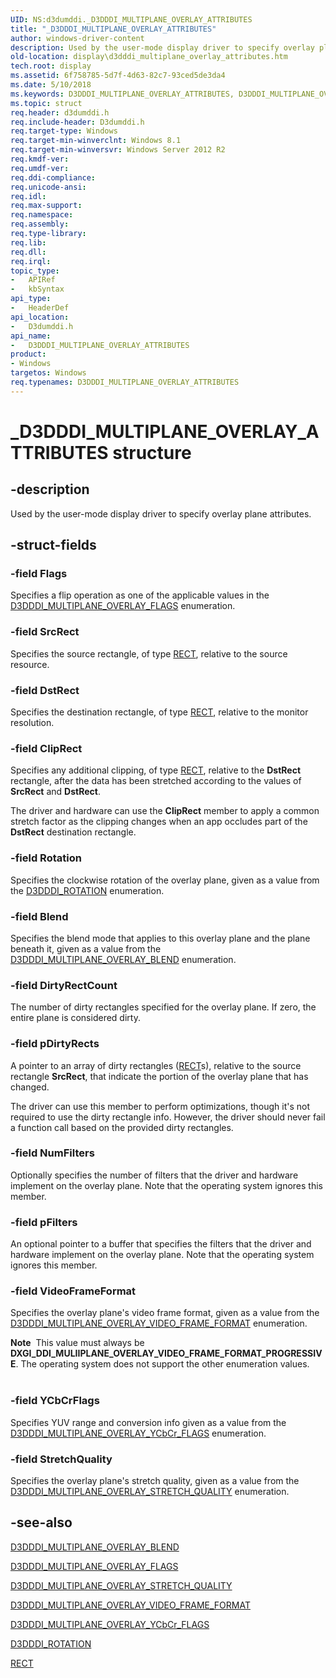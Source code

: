```yaml
---
UID: NS:d3dumddi._D3DDDI_MULTIPLANE_OVERLAY_ATTRIBUTES
title: "_D3DDDI_MULTIPLANE_OVERLAY_ATTRIBUTES"
author: windows-driver-content
description: Used by the user-mode display driver to specify overlay plane attributes.
old-location: display\d3dddi_multiplane_overlay_attributes.htm
tech.root: display
ms.assetid: 6f758785-5d7f-4d63-82c7-93ced5de3da4
ms.date: 5/10/2018
ms.keywords: D3DDDI_MULTIPLANE_OVERLAY_ATTRIBUTES, D3DDDI_MULTIPLANE_OVERLAY_ATTRIBUTES structure [Display Devices], _D3DDDI_MULTIPLANE_OVERLAY_ATTRIBUTES, d3dumddi/D3DDDI_MULTIPLANE_OVERLAY_ATTRIBUTES, display.d3dddi_multiplane_overlay_attributes
ms.topic: struct
req.header: d3dumddi.h
req.include-header: D3dumddi.h
req.target-type: Windows
req.target-min-winverclnt: Windows 8.1
req.target-min-winversvr: Windows Server 2012 R2
req.kmdf-ver: 
req.umdf-ver: 
req.ddi-compliance: 
req.unicode-ansi: 
req.idl: 
req.max-support: 
req.namespace: 
req.assembly: 
req.type-library: 
req.lib: 
req.dll: 
req.irql: 
topic_type:
-	APIRef
-	kbSyntax
api_type:
-	HeaderDef
api_location:
-	D3dumddi.h
api_name:
-	D3DDDI_MULTIPLANE_OVERLAY_ATTRIBUTES
product:
- Windows
targetos: Windows
req.typenames: D3DDDI_MULTIPLANE_OVERLAY_ATTRIBUTES
---
```


# _D3DDDI_MULTIPLANE_OVERLAY_ATTRIBUTES structure


## -description


Used by the user-mode display driver to specify overlay plane attributes.


## -struct-fields




### -field Flags

Specifies a flip operation as one of the applicable values in the <a href="https://msdn.microsoft.com/library/windows/hardware/hh780241">D3DDDI_MULTIPLANE_OVERLAY_FLAGS</a> enumeration.


### -field SrcRect

Specifies the source rectangle, of type <a href="https://msdn.microsoft.com/library/windows/hardware/ff569234">RECT</a>, relative to the source resource.


### -field DstRect

Specifies the destination rectangle, of type <a href="https://msdn.microsoft.com/library/windows/hardware/ff569234">RECT</a>, relative to the monitor resolution.


### -field ClipRect

Specifies any additional clipping, of type <a href="https://msdn.microsoft.com/library/windows/hardware/ff569234">RECT</a>, relative to the <b>DstRect</b> rectangle, after the data has been stretched according to the values of <b>SrcRect</b> and <b>DstRect</b>.

The driver and hardware can use the <b>ClipRect</b> member to apply a common stretch factor as the clipping changes when an app occludes part of the <b>DstRect</b> destination rectangle.


### -field Rotation

Specifies the clockwise rotation of the overlay plane, given as a value from the <a href="https://msdn.microsoft.com/library/windows/hardware/ff544646">D3DDDI_ROTATION</a> enumeration.


### -field Blend

Specifies the blend mode that applies to this overlay plane and the plane beneath it, given as a value from the <a href="https://msdn.microsoft.com/library/windows/hardware/hh780235">D3DDDI_MULTIPLANE_OVERLAY_BLEND</a> enumeration.


### -field DirtyRectCount

The number of dirty rectangles specified for the overlay plane. If zero, the entire plane is considered dirty.


### -field pDirtyRects

A pointer to an array of dirty rectangles (<a href="https://msdn.microsoft.com/library/windows/hardware/ff569234">RECT</a>s), relative to the source rectangle <b>SrcRect</b>, that indicate the portion of the overlay plane that has changed.

The driver can use this member to perform optimizations, though it's not required to use the dirty rectangle info. However, the driver should never fail a function call based on the provided dirty rectangles.


### -field NumFilters

Optionally specifies the number of filters that the driver and hardware implement on the overlay plane. Note that the operating system ignores this member.


### -field pFilters

An optional pointer to a buffer that specifies the filters that the driver and hardware implement on the overlay plane. Note that the operating system ignores this member.


### -field VideoFrameFormat

Specifies the overlay plane's video frame format, given as a value from the <a href="https://msdn.microsoft.com/library/windows/hardware/hh780243">D3DDDI_MULTIPLANE_OVERLAY_VIDEO_FRAME_FORMAT</a> enumeration.

<div class="alert"><b>Note</b>  This value must always be <b>DXGI_DDI_MULIIPLANE_OVERLAY_VIDEO_FRAME_FORMAT_PROGRESSIVE</b>. The operating system does not support the other enumeration values.</div>
<div> </div>

### -field YCbCrFlags

Specifies YUV range and conversion info given as a value from the <a href="https://msdn.microsoft.com/library/windows/hardware/hh780244">D3DDDI_MULTIPLANE_OVERLAY_YCbCr_FLAGS</a> enumeration.


### -field StretchQuality

Specifies the overlay plane's stretch quality, given as a value from the <a href="https://msdn.microsoft.com/library/windows/hardware/dn312129">D3DDDI_MULTIPLANE_OVERLAY_STRETCH_QUALITY</a> enumeration.


## -see-also




<a href="https://msdn.microsoft.com/library/windows/hardware/hh780235">D3DDDI_MULTIPLANE_OVERLAY_BLEND</a>



<a href="https://msdn.microsoft.com/library/windows/hardware/hh780241">D3DDDI_MULTIPLANE_OVERLAY_FLAGS</a>



<a href="https://msdn.microsoft.com/library/windows/hardware/dn312129">D3DDDI_MULTIPLANE_OVERLAY_STRETCH_QUALITY</a>



<a href="https://msdn.microsoft.com/library/windows/hardware/hh780243">D3DDDI_MULTIPLANE_OVERLAY_VIDEO_FRAME_FORMAT</a>



<a href="https://msdn.microsoft.com/library/windows/hardware/hh780244">D3DDDI_MULTIPLANE_OVERLAY_YCbCr_FLAGS</a>



<a href="https://msdn.microsoft.com/library/windows/hardware/ff544646">D3DDDI_ROTATION</a>



<a href="https://msdn.microsoft.com/library/windows/hardware/ff569234">RECT</a>
 

 

